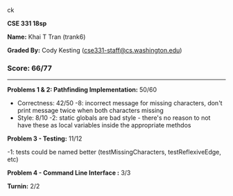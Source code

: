 ck

**CSE 331 18sp**

**Name:** Khai T Tran (trank6)

**Graded By:** Cody Kesting (cse331-staff@cs.washington.edu)

### Score: 66/77
--- 
**Problems 1 & 2: Pathfinding Implementation:** 50/60

- Correctness: 42/50
  -8: incorrect message for missing characters, don't print message twice when both characters missing  
- Style: 8/10
  -2: static globals are bad style - there's no reason to not have these as local variables inside the appropriate methdos

**Problem 3 - Testing:** 11/12

-1: tests could be named better (testMissingCharacters, testReflexiveEdge, etc)

**Problem 4 - Command Line Interface :** 3/3

**Turnin:** 2/2

